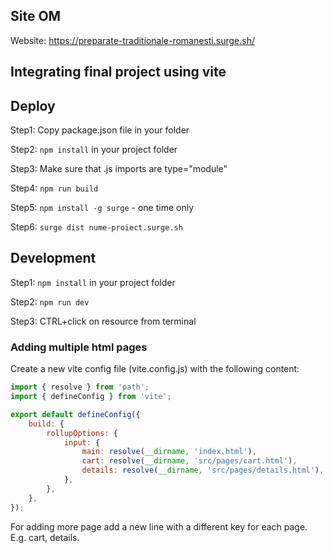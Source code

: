 ## Site OM

Website: https://preparate-traditionale-romanesti.surge.sh/

## Integrating final project using vite

## Deploy

Step1: Copy package.json file in your <final-project> folder

Step2: `npm install` in your project folder

Step3: Make sure that .js imports are type="module"

Step4: `npm run build`

Step5: `npm install -g surge` - one time only

Step6: `surge dist nume-proiect.surge.sh`

## Development

Step1: `npm install` in your project folder

Step2: `npm run dev`

Step3: CTRL+click on resource from terminal

### Adding multiple html pages

Create a new vite config file (vite.config.js) with the following content:

```javascript
import { resolve } from 'path';
import { defineConfig } from 'vite';

export default defineConfig({
	build: {
		rollupOptions: {
			input: {
				main: resolve(__dirname, 'index.html'),
				cart: resolve(__dirname, 'src/pages/cart.html'),
				details: resolve(__dirname, 'src/pages/details.html'),
			},
		},
	},
});
```

For adding more page add a new line with a different key for each page. E.g. cart, details.
